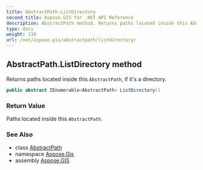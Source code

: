 ```yaml
---
title: AbstractPath.ListDirectory
second_title: Aspose.GIS for .NET API Reference
description: AbstractPath method. Returns paths located inside this AbstractPath if its a directory.
type: docs
weight: 110
url: /net/aspose.gis/abstractpath/listdirectory/
---
```

## AbstractPath.ListDirectory method

Returns paths located inside this `AbstractPath`, if it's a directory.

```csharp
public abstract IEnumerable<AbstractPath> ListDirectory()
```

### Return Value

Paths located inside this `AbstractPath`.

### See Also

* class [AbstractPath](../)
* namespace [Aspose.Gis](../../abstractpath/)
* assembly [Aspose.GIS](../../../)


